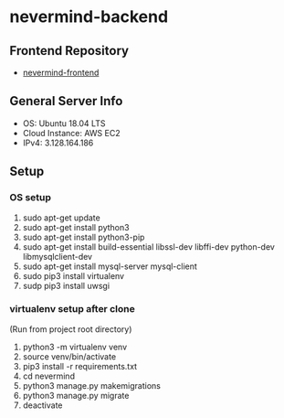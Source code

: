 # nevermind-backend

## Frontend Repository
- [nevermind-frontend](https://github.com/mju-likelion/nevermind-frontend)

## General Server Info

- OS: Ubuntu 18.04 LTS
- Cloud Instance: AWS EC2
- IPv4: 3.128.164.186

## Setup

### OS setup
1. sudo apt-get update
2. sudo apt-get install python3
3. sudo apt-get install python3-pip
4. sudo apt-get install build-essential libssl-dev libffi-dev python-dev libmysqlclient-dev
5. sudo apt-get install mysql-server mysql-client
6. sudo pip3 install virtualenv
7. sudp pip3 install uwsgi

### virtualenv setup after clone
(Run from project root directory)
1. python3 -m virtualenv venv
2. source venv/bin/activate
3. pip3 install -r requirements.txt
4. cd nevermind
5. python3 manage.py makemigrations
6. python3 manage.py migrate
7. deactivate
